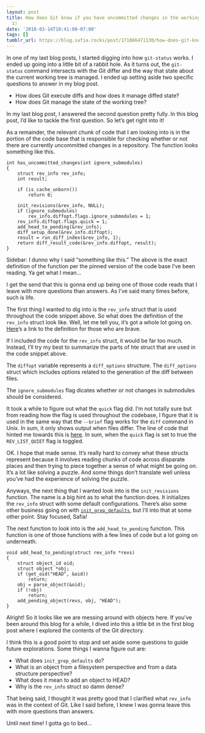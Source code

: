 ```yaml
---
layout: post
title: How does Git know if you have uncommitted changes in the working tree? (Part
  1)
date: '2018-03-14T10:41:00-07:00'
tags: []
tumblr_url: https://blog.safia.rocks/post/171866471130/how-does-git-know-if-you-have-uncommitted-changes
---
```

In one of my last blog posts, I started digging into how `git-status` works. I ended up going into a little bit of a rabbit hole. As it turns out, the `git-status` command intersects with the Git differ and the way that state about the current working tree is managed. I ended up setting aside two specific questions to answer in my blog post.

- How does Git execute diffs and how does it manage diffed state?
- How does Git manage the state of the working tree?

In my last blog post, I answered the second question pretty fully. In this blog post, I’d like to tackle the first question. So let’s get right into it!

As a remainder, the relevant chunk of code that I am looking into is in the portion of the code base that is responsible for checking whether or not there are currently uncommitted changes in a repository. The function looks something like this.

    int has_uncommitted_changes(int ignore_submodules)
    {
        struct rev_info rev_info;
        int result;
    
        if (is_cache_unborn())
            return 0;
    
        init_revisions(&rev_info, NULL);
        if (ignore_submodules)
            rev_info.diffopt.flags.ignore_submodules = 1;
        rev_info.diffopt.flags.quick = 1;
        add_head_to_pending(&rev_info);
        diff_setup_done(&rev_info.diffopt);
        result = run_diff_index(&rev_info, 1);
        return diff_result_code(&rev_info.diffopt, result);
    }

Sidebar: I dunno why I said “something like this.” The above is the exact definition of the function per the pinned version of the code base I’ve been reading. Ya get what I mean…

I get the send that this is gonna end up being one of those code reads that I leave with more questions than answers. As I’ve said many times before, such is life.

The first thing I wanted to dig into is the `rev_info` struct that is used throughout the code snippet above. So what does the definition of the `rev_info` struct look like. Well, let me tell you, it’s got a whole lot going on. [Here](https://github.com/git/git/blob/c6284da4ff4afbde8211efe5d03f3604b1c6b9d6/revision.h#L55)’s a link to the definition for those who are brave.

If I included the code for the `rev_info` struct, it would be far too much. Instead, I’ll try my best to summarize the parts of hte struct that are used in the code snippet above.

The `diffopt` variable represents a `diff_options` structure. The `diff_options` struct which includes options related to the generation of the diff between files.

The `ignore_submodules` flag dicates whether or not changes in submodules should be considered.

It took a while to figure out what the `quick` flag did. I’m not totally sure but from reading how the flag is used throughout the codebase, I figure that it is used in the same way that the `--brief` flag works for the `diff` command in Unix. In sum, it only shows output when files differ. The line of code that hinted me towards this is [here](https://github.com/git/git/blob/c6284da4ff4afbde8211efe5d03f3604b1c6b9d6/builtin/rev-list.c#L410-L411). In sum, when the `quick` flag is set to true the `REV_LIST_QUIET` flag is toggled.

OK. I hope that made sense. It’s really hard to convey what these structs represent because it involves reading chunks of code across disparate places and then trying to piece together a sense of what might be going on. It’s a lot like solving a puzzle. And some things don’t translate well unless you’ve had the experience of solving the puzzle.

Anyways, the next thing that I wanted look into is the `init_revisions` function. The name is a big hint as to what the function does. It initializes the `rev_info` struct with some default configurations. There’s also some other business going on with [`init_grep_defaults`](https://github.com/git/git/blob/d0db9edba0050ada6f6eac68061599690d2a4333/revision.c#L1440), but I’ll into that at some other point. Stay focused, Safia!

The next function to look into is the `add_head_to_pending` function. This function is one of those functions with a few lines of code but a lot going on underneath.

    void add_head_to_pending(struct rev_info *revs)
    {
        struct object_id oid;
        struct object *obj;
        if (get_oid("HEAD", &oid))
            return;
        obj = parse_object(&oid);
        if (!obj)
            return;
        add_pending_object(revs, obj, "HEAD");
    }

Alright! So it looks like we are messing around with objects here. If you’ve been around this blog for a while, I dived into this a little bit in the first blog post where I explored the contents of the Git directory.

I think this is a good point to stop and set aside some questions to guide future explorations. Some things I wanna figure out are:

- What does `init_grep_defaults` do?
- What is an object from a filesystem perspective and from a data structure perspective?
- What does it mean to add an object to HEAD?
- Why is the `rev_info` struct so damn dense?

That being said, I thought it was pretty good that I clarified what `rev_info` was in the context of Git. Like I said before, I knew I was gonna leave this with more questions than answers.

Until next time! I gotta go to bed…

